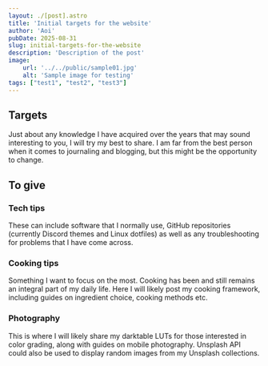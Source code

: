 ```yaml
---
layout: ./[post].astro
title: 'Initial targets for the website'
author: 'Aoi'
pubDate: 2025-08-31
slug: initial-targets-for-the-website
description: 'Description of the post'
image: 
    url: '../../public/sample01.jpg'
    alt: 'Sample image for testing'
tags: ["test1", "test2", "test3"]
---
```


## Targets

Just about any knowledge I have acquired over the years that may sound interesting to you, I will try my best to share. I am far from the best person when it comes to journaling and blogging, but this might be the opportunity to change.

## To give

### Tech tips

These can include software that I normally use, GitHub repositories (currently Discord themes and Linux dotfiles) as well as any troubleshooting for problems that I have come across.

### Cooking tips

Something I want to focus on the most. Cooking has been and still remains an integral part of my daily life. Here I will likely post my cooking framework, including guides on ingredient choice, cooking methods etc.

### Photography

This is where I will likely share my darktable LUTs for those interested in color grading, along with guides on mobile photography. Unsplash API could also be used to display random images from my Unsplash collections. 
